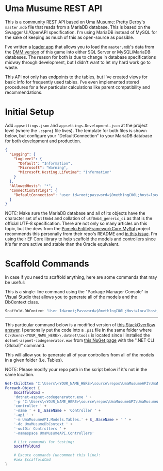 # Uma Musume REST API
This is a community REST API based on [Uma Musume: Pretty Derby](https://umamusume.jp/)'s `master.mdb` file that reads from a MariaDB database. This is based on the Swagger UI/OpenAPI specification. I'm using MariaDB instead of MySQL for the sake of keeping as much of this as open-source as possible. 

I've written a [loader app](https://github.com/SimpleSandman/UmaMusumeLoadSqlData) that allows you to load the `master.mdb`'s data from the [DMM version](https://dmg.umamusume.jp/) of this game into either SQL Server or MySQL/MariaDB databases. The reason for both is due to change in database specifications midway through development, but I didn't want to let my hard work go to waste.

This API not only has endpoints to the tables, but I've created views for basic info for frequently used tables. I've even implemented stored procedures for a few particular calculations like parent compatibility and recommendations.

# Initial Setup
Add `appsettings.json` and `appsettings.Development.json` at the project level (where the `.csproj` file lives). The template for both files is shown below, but configure your "DefaultConnection" to your MariaDB database for both development and production.

```json
{
  "Logging": {
    "LogLevel": {
      "Default": "Information",
      "Microsoft": "Warning",
      "Microsoft.Hosting.Lifetime": "Information"
    }
  },
  "AllowedHosts": "*",
  "ConnectionStrings": {
    "DefaultConnection": "user id=root;password=$0meth1ngC00L;host=localhost;database=umamusume;character set=utf8mb4"
  }
}
```

NOTE: Make sure the MariaDB database and all of its objects have the character set of `utf8mb4` and collation of `utf8mb4_generic_ci` as that is the official UTF-8 specification. There are not only so many articles on this topic, but the devs from the [Pomelo.EntityFrameworkCore.MySql](https://github.com/PomeloFoundation/Pomelo.EntityFrameworkCore.MySql) project recommends this personally from their repo's README and [in this issue](https://github.com/PomeloFoundation/Pomelo.EntityFrameworkCore.MySql/issues/1427). I'm using their EF Core library to help scaffold the models and controllers since it's far more active and stable than the Oracle equivalent.

# Scaffold Commands
In case if you need to scaffold anything, here are some commands that may be useful:

This is a single-line command using the "Package Manager Console" in Visual Studio that allows you to generate all of the models and the DbContext class.
```powershell
Scaffold-DbContext 'User Id=root;Password=$0meth1ngC00L;Host=localhost;Database=umamusume;Character Set=utf8mb4' Pomelo.EntityFrameworkCore.MySql -OutputDir Models -ContextDir Context
```

-----------

This particular command below is a modified version of [this StackOverflow answer](https://stackoverflow.com/a/54422926/2113548). I personally put the code into a `.ps1` file in the same folder where `C:\Users\<YOUR_NAME_HERE>\.dotnet\tools` is located since I installed the `dotnet-aspnet-codegenerator.exe` from [this NuGet page](https://www.nuget.org/packages/dotnet-aspnet-codegenerator/) with the ".NET CLI (Global)" command. 

This will allow you to generate all of your controllers from all of the models in a given folder (i.e. Tables).

NOTE: Please modify your repo path in the script below if it's not in the same location.
```powershell
Get-ChildItem "C:\Users\<YOUR_NAME_HERE>\source\repos\UmaMusumeAPI\UmaMusumeAPI\Models\Tables" -Filter *.cs | 
Foreach-Object {
    $scaffoldCmd = 
    'dotnet-aspnet-codegenerator.exe ' + 
    '-p "C:\Users\<YOUR_NAME_HERE>\source\repos\UmaMusumeAPI\UmaMusumeAPI\UmaMusumeAPI.csproj" ' +
    'controller ' + 
    '-name ' + $_.BaseName + 'Controller ' +
    '-api ' + 
    '-m UmaMusumeAPI.Models.Tables.' + $_.BaseName + ' ' +
    '-dc UmaMusumeDbContext ' +
    '-outDir Controllers ' +
    '-namespace UmaMusumeAPI.Controllers'

    # List commands for testing:
    $scaffoldCmd

    # Excute commands (uncomment this line):
    #iex $scaffoldCmd
}
```
